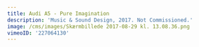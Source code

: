```yaml
---
title: Audi A5 - Pure Imagination
description: 'Music & Sound Design, 2017. Not Commissioned.'
image: /cms/images/Skærmbillede 2017-08-29 kl. 13.08.36.png
vimeoID: '227064130'
---
```



